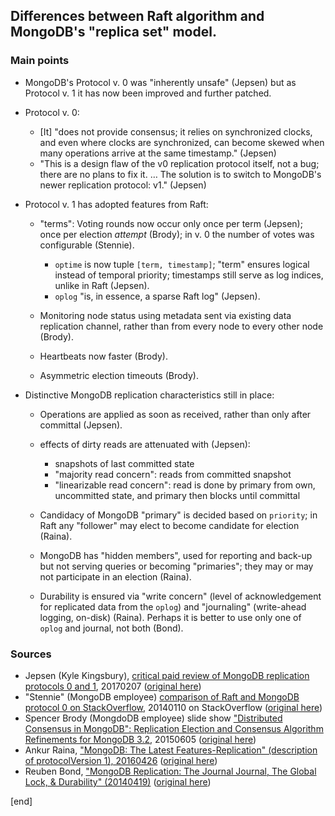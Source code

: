 ## Differences between Raft algorithm and MongoDB's "replica set" model. 

### Main points 

 * MongoDB's Protocol v. 0 was "inherently unsafe" (Jepsen) but as Protocol v. 1 it has now been improved and further patched.

 * Protocol v. 0:
 
   * [It] "does not provide consensus; it relies on synchronized clocks, and even where clocks are synchronized, can become skewed when many operations arrive at the same timestamp." (Jepsen)
   * "This is a design flaw of the v0 replication protocol itself, not a bug; there are no plans to fix it. … The solution is to switch to MongoDB's newer replication protocol: v1." (Jepsen)
 
 * Protocol v. 1 has adopted features from Raft:

   * "terms": Voting rounds now occur only once per term (Jepsen); once per election *attempt* (Brody); in v. 0 the number of votes was configurable (Stennie).

     * `optime` is now tuple `[term, timestamp]`; "term" ensures logical instead of temporal priority; timestamps still serve as log indices, unlike in Raft (Jepsen).
     * `oplog` "is, in essence, a sparse Raft log" (Jepsen).
   
   * Monitoring node status using metadata sent via existing data replication channel, rather than from every node to every other node (Brody).
   * Heartbeats now faster (Brody).
   * Asymmetric election timeouts (Brody).

 * Distinctive MongoDB replication characteristics still in place:
 
   * Operations are applied as soon as received, rather than only after committal (Jepsen).
   * effects of dirty reads are attenuated with (Jepsen):
   
     * snapshots of last committed state
     * "majority read concern": reads from committed snapshot
     * "linearizable read concern": read is done by primary from own, uncommitted state, and primary then blocks until committal

   * Candidacy of MongoDB "primary" is decided based on `priority`; in Raft any "follower" may elect to become candidate for election (Raina).
   * MongoDB has "hidden members", used for reporting and back-up but not serving queries or becoming "primaries"; they may or may not participate in an election (Raina).
   * Durability is ensured via "write concern" (level of acknowledgement for replicated data from the `oplog`) and "journaling" (write-ahead logging, on-disk) (Raina). Perhaps it is better to use only one of `oplog` and journal, not both (Bond).

### Sources
 
   * Jepsen (Kyle Kingsbury), [critical paid review of MongoDB replication protocols 0 and 1](../materials/Kyle_Kingsbury_Jepsen_MongoDB_3.4.0-rc3_review_of_protocols_0_and_1.pdf), 20170207 ([original here](https://jepsen.io/analyses/mongodb-3-4-0-rc3))
   * "Stennie" (MongoDB employee) [comparison of Raft and MongoDB protocol 0 on StackOverflow](../materials/Stennie_on_StackOverflow,_Raft_vs_MongoDB_Primary_Election.pdf), 20140110 on StackOverflow ([original here](http://stackoverflow.com/a/21048400/621762))
   * Spencer Brody (MongdoDB employee) slide show ["Distributed Consensus in MongoDB":  Replication Election and Consensus Algorithm Refinements for MongoDB 3.2](../materials/Spencer_Brody,_Distributed_Consensus_in_MongoDB.pdf), 20150605 ([original here](https://www.slideshare.net/mongodb/replication-election-and-consensus-algorithm-refinements-for-mongodb-32))
   * Ankur Raina, ["MongoDB: The Latest Features-Replication" (description of protocolVersion 1), 20160426](../materials/Ankur_Raina,_MongoDB_The_Latest_Features-Replication.pdf) ([original here](http://info.tricoresolutions.com/blog/mongodb-the-latest-features-replication))
   * Reuben Bond, ["MongoDB Replication: The Journal Journal, The Global Lock, & Durability" (20140419)](Reuben_Bond,_MongoDB_Replication-The_Journal_Journal,_The_Global_Lock,_&_Durability.pdf) ([original here](http://daprlabs.com/blog/blog/2014/04/19/mongodb/))

[end]
